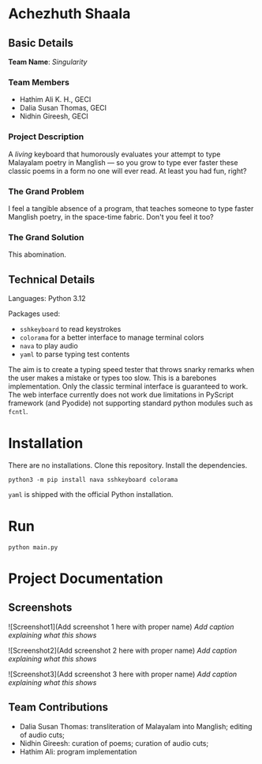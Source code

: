 # Achezhuth Shaala

## Basic Details
**Team Name**: *Singularity* 

### Team Members
- Hathim Ali K. H., GECI
- Dalia Susan Thomas, GECI
- Nidhin Gireesh, GECI

### Project Description
A *living* keyboard that humorously evaluates your attempt to type Malayalam
poetry in Manglish — so you grow to type ever faster these classic poems in a
form no one will ever read.  At least you had fun, right?

### The Grand Problem
I feel a tangible absence of a program, that teaches someone to type faster
Manglish poetry, in the space-time fabric.  Don't you feel it too?

### The Grand Solution
This abomination.

## Technical Details
Languages: Python 3.12

Packages used:
- `sshkeyboard` to read keystrokes
- `colorama` for a better interface to manage terminal colors
- `nava` to play audio
- `yaml` to parse typing test contents

The aim is to create a typing speed tester that throws snarky remarks when the
user makes a mistake or types too slow.  This is a barebones implementation.
Only the classic terminal interface is guaranteed to work.  The web interface
currently does not work due limitations in PyScript framework (and Pyodide) not
supporting standard python modules such as `fcntl`.

# Installation
There are no installations.  Clone this repository.  Install the dependencies.
~~~
python3 -m pip install nava sshkeyboard colorama
~~~
`yaml` is shipped with the official Python installation.

# Run
~~~
python main.py
~~~

# Project Documentation

## Screenshots
![Screenshot1](Add screenshot 1 here with proper name)
*Add caption explaining what this shows*

![Screenshot2](Add screenshot 2 here with proper name)
*Add caption explaining what this shows*

![Screenshot3](Add screenshot 3 here with proper name)
*Add caption explaining what this shows*

## Team Contributions
- Dalia Susan Thomas: transliteration of Malayalam into Manglish; editing of
  audio cuts;
- Nidhin Gireesh: curation of poems; curation of audio cuts;
- Hathim Ali: program implementation
